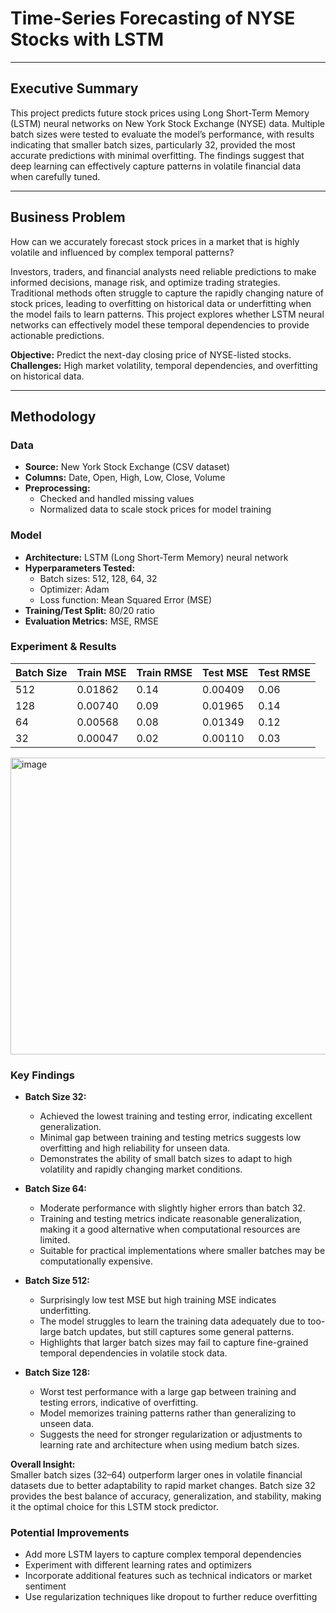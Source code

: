 # Time-Series Forecasting of NYSE Stocks with LSTM

---

## Executive Summary
This project predicts future stock prices using Long Short-Term Memory (LSTM) neural networks on New York Stock Exchange (NYSE) data. Multiple batch sizes were tested to evaluate the model’s performance, with results indicating that smaller batch sizes, particularly 32, provided the most accurate predictions with minimal overfitting. The findings suggest that deep learning can effectively capture patterns in volatile financial data when carefully tuned.

---

## Business Problem
How can we accurately forecast stock prices in a market that is highly volatile and influenced by complex temporal patterns?  

Investors, traders, and financial analysts need reliable predictions to make informed decisions, manage risk, and optimize trading strategies. Traditional methods often struggle to capture the rapidly changing nature of stock prices, leading to overfitting on historical data or underfitting when the model fails to learn patterns. This project explores whether LSTM neural networks can effectively model these temporal dependencies to provide actionable predictions.

**Objective:** Predict the next-day closing price of NYSE-listed stocks.  
**Challenges:** High market volatility, temporal dependencies, and overfitting on historical data.  

---

## Methodology

### Data
- **Source:** New York Stock Exchange (CSV dataset)  
- **Columns:** Date, Open, High, Low, Close, Volume  
- **Preprocessing:**  
  - Checked and handled missing values  
  - Normalized data to scale stock prices for model training  

### Model
- **Architecture:** LSTM (Long Short-Term Memory) neural network  
- **Hyperparameters Tested:**  
  - Batch sizes: 512, 128, 64, 32  
  - Optimizer: Adam  
  - Loss function: Mean Squared Error (MSE)  
- **Training/Test Split:** 80/20 ratio
- **Evaluation Metrics:** MSE, RMSE  

### Experiment & Results

| Batch Size | Train MSE | Train RMSE | Test MSE | Test RMSE |
|------------|-----------|------------|----------|-----------|
| 512        | 0.01862   | 0.14       | 0.00409  | 0.06      |
| 128        | 0.00740   | 0.09       | 0.01965  | 0.14      |
| 64         | 0.00568   | 0.08       | 0.01349  | 0.12      |
| 32         | 0.00047   | 0.02       | 0.00110  | 0.03      |


<img width="909" height="475" alt="image" src="https://github.com/user-attachments/assets/2ec70634-7c5b-47a4-8628-2cb4d3286535" />

### Key Findings
- **Batch Size 32:**  
  - Achieved the lowest training and testing error, indicating excellent generalization.  
  - Minimal gap between training and testing metrics suggests low overfitting and high reliability for unseen data.  
  - Demonstrates the ability of small batch sizes to adapt to high volatility and rapidly changing market conditions.  

- **Batch Size 64:**  
  - Moderate performance with slightly higher errors than batch 32.  
  - Training and testing metrics indicate reasonable generalization, making it a good alternative when computational resources are limited.  
  - Suitable for practical implementations where smaller batches may be computationally expensive.  

- **Batch Size 512:**  
  - Surprisingly low test MSE but high training MSE indicates underfitting.  
  - The model struggles to learn the training data adequately due to too-large batch updates, but still captures some general patterns.  
  - Highlights that larger batch sizes may fail to capture fine-grained temporal dependencies in volatile stock data.  

- **Batch Size 128:**  
  - Worst test performance with a large gap between training and testing errors, indicative of overfitting.  
  - Model memorizes training patterns rather than generalizing to unseen data.  
  - Suggests the need for stronger regularization or adjustments to learning rate and architecture when using medium batch sizes.  

**Overall Insight:**  
Smaller batch sizes (32–64) outperform larger ones in volatile financial datasets due to better adaptability to rapid market changes. Batch size 32 provides the best balance of accuracy, generalization, and stability, making it the optimal choice for this LSTM stock predictor.

### Potential Improvements
- Add more LSTM layers to capture complex temporal dependencies  
- Experiment with different learning rates and optimizers  
- Incorporate additional features such as technical indicators or market sentiment  
- Use regularization techniques like dropout to further reduce overfitting  


